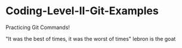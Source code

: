 # Coding-Level-II-Git-Examples
Practicing Git Commands!


"It was the best of times, it was the worst of times"
lebron is the goat

